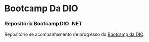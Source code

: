 # Bootcamp Da DIO
### Repositório Bootcamp DIO .NET

Repositório de acompanhamento de progresso do [Bootcamp da DIO](https://web.dio.me/track/35a4e967-50e1-4140-a858-a6c8f63904c4).


